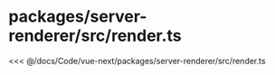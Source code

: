 # packages/server-renderer/src/render.ts

<<< @/docs/Code/vue-next/packages/server-renderer/src/render.ts
